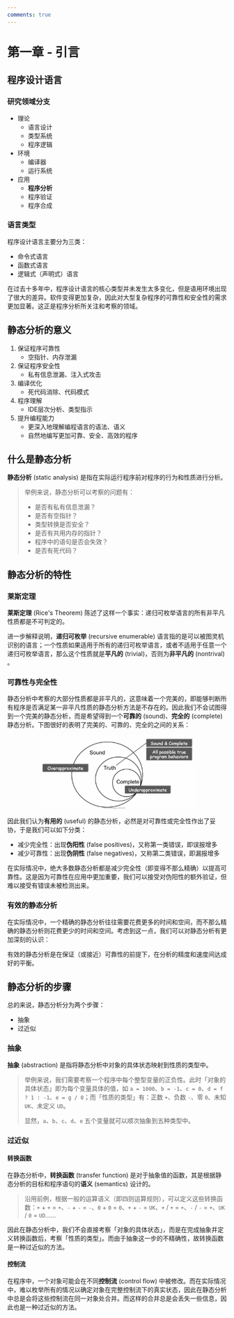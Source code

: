 ```yaml
---
comments: true
---
```


# 第一章 - 引言

## 程序设计语言

### 研究领域分支

- 理论
    - 语言设计
    - 类型系统
    - 程序逻辑
- 环境
    - 编译器
    - 运行系统
- 应用
    - **程序分析**
    - 程序验证
    - 程序合成

### 语言类型

程序设计语言主要分为三类：

- 命令式语言
- 函数式语言
- 逻辑式（声明式）语言

在过去十多年中，程序设计语言的核心类型并未发生太多变化，但是语用环境出现了很大的差异。软件变得更加复杂，因此对大型复杂程序的可靠性和安全性的需求更加显著。这正是程序分析所关注和考察的领域。

## 静态分析的意义

1. 保证程序可靠性
    - 空指针、内存泄漏
2. 保证程序安全性
    - 私有信息泄漏、注入式攻击
3. 编译优化
    - 死代码消除、代码模式
4. 程序理解
    - IDE层次分析、类型指示
5. 提升编程能力
    - 更深入地理解编程语言的语法、语义
    - 自然地编写更加可靠、安全、高效的程序

## 什么是静态分析

**静态分析** (static analysis) 是指在实际运行程序前对程序的行为和性质进行分析。

> 举例来说，静态分析可以考察的问题有：
>
> - 是否有私有信息泄漏？
> - 是否有空指针？
> - 类型转换是否安全？
> - 是否有共用内存的指针？
> - 程序中的语句是否会失效？
> - 是否有死代码？

## 静态分析的特性

### 莱斯定理

**莱斯定理** (Rice's Theorem) 陈述了这样一个事实：递归可枚举语言的所有非平凡性质都是不可判定的。

进一步解释说明，**递归可枚举** (recursive enumerable) 语言指的是可以被图灵机识别的语言；一个性质如果适用于所有的递归可枚举语言，或者不适用于任意一个递归可枚举语言，那么这个性质就是**平凡的** (trivial)，否则为**非平凡的** (nontrival) 。

### 可靠性与完全性

静态分析中考察的大部分性质都是非平凡的，这意味着一个完美的，即能够判断所有程序是否满足某一非平凡性质的静态分析方法是不存在的。因此我们不会试图得到一个完美的静态分析，而是希望得到一个**可靠的** (sound)、**完全的** (complete) 静态分析。下图很好的表明了完美的、可靠的、完全的之间的关系：

<div style="text-align: center; margin-top: 0px;">
<img src="https://raw.githubusercontent.com/VictorWang712/Note/refs/heads/main/docs/assets/images/computer_science/static_program_analysis/chapter_1_1.png" width="70%" style="margin: 0 auto;">
</div>

因此我们认为**有用的** (useful) 的静态分析，必然是对可靠性或完全性作出了妥协，于是我们可以如下分类：

- 减少完全性：出现**伪阳性** (false positives)，又称第一类错误，即误报增多
- 减少可靠性：出现**伪阴性** (false negatives)，又称第二类错误，即漏报增多

在实际情况中，绝大多数静态分析都是减少完全性（即变得不那么精确）以提高可靠性。这是因为可靠性在应用中更加重要，我们可以接受对伪阳性的额外验证，但难以接受有错误未被检测出来。

### 有效的静态分析

在实际情况中，一个精确的静态分析往往需要花费更多的时间和空间，而不那么精确的静态分析则花费更少的时间和空间。考虑到这一点，我们可以对静态分析有更加深刻的认识：

有效的静态分析是在保证（或接近）可靠性的前提下，在分析的精度和速度间达成好的平衡。

## 静态分析的步骤

总的来说，静态分析分为两个步骤：

- 抽象
- 过近似

### 抽象

**抽象** (abstraction) 是指将静态分析中对象的具体状态映射到性质的类型中。

> 举例来说，我们需要考察一个程序中每个整型变量的正负性。此时「对象的具体状态」即为每个变量具体的值，如 `a = 1000`、`b = -1`、`c = 0`、`d = f ? 1 : -1`、`e = g / 0`；而「性质的类型」有：正数 `+`、负数 `-`、零 `0`、未知 `UK`、未定义 `UD`。
>
> 显然，`a`、`b`、`c`、`d`、`e` 五个变量就可以顺次抽象到五种类型中。

### 过近似

#### 转换函数

在静态分析中，**转换函数** (transfer function) 是对于抽象值的函数，其是根据静态分析的目标和程序语句的**语义** (semantics) 设计的。

> 沿用前例，根据一般的运算语义（即四则运算规则），可以定义这些转换函数：`+` + `+` = `+`、`-` + `-` = `-`、`0` + `0` = `0`、`+` + `-` = `UK`、`+` / `+` = `+`、`-` / `-` = `+`、`UK` / `0` = `UD`……

因此在静态分析中，我们不会直接考察「对象的具体状态」，而是在完成抽象并定义转换函数后，考察「性质的类型」。而由于抽象这一步的不精确性，故转换函数是一种过近似的方法。

#### 控制流

在程序中，一个对象可能会在不同**控制流** (control flow) 中被修改。而在实际情况中，难以枚举所有的情况以确定对象在完整控制流下的真实状态，因此在静态分析中总是会将这些控制流在同一对象处合并。而这样的合并总是会丢失一些信息，因此也是一种过近似的方法。
